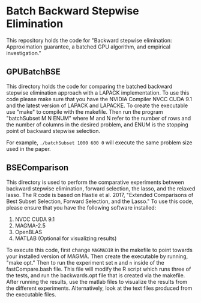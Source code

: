 # Batch Backward Stepwise Elimination

This repository holds the code for "Backward stepwise elimination: Approximation guarantee, a batched GPU algorithm, and empirical investigation."

## GPUBatchBSE

This directory holds the code for comparing the batched backward stepwise elimination approach with a LAPACK implementation. To use this code please make sure that you have the NVIDIA Compiler NVCC CUDA 9.1 and the latest version of LAPACK and LAPACKE. 
To create the executable use "make" to compile with the makefile. Then run the program "batchSubset M N ENUM" where M and N refer to the number of rows and the number of columns in the desired problem, and ENUM is the stopping point of backward stepwise selection.

For example, `./batchSubset 1000 600 0` will execute the same problem size used in the paper.

## BSEComparison

This directory is used to perform the comparative experiments between backward stepwise elimination, forward selection, the lasso, and the relaxed lasso. The R code is based on Hastie et al. 2017, "Extended Comparisons of Best Subset Selection, Forward Selection, and the Lasso." 
To use this code, please ensure that you have the following software installed:

1. NVCC CUDA 9.1
2. MAGMA-2.5 
3. OpenBLAS
4. MATLAB (Optional for visualizing results)

To execute this code, first change `MAGMADIR` in the makefile to point towards your installed version of MAGMA. Then create the executable by running, "make opt." Then to run the experiment set `m` and `n` inside of the fastCompare.bash file. This file will modify the R script which runs three of the tests, and run the backwards.opt file that is created
via the makefile. After running the results, use the matlab files to visualize the results from the different experiments. Alternatively, look at the text files produced from the executable files.

